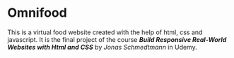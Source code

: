 # Omnifood
This is a virtual food website created with the help of html, css and javascript. It is the final project of the course ***Build Responsive Real-World Websites with Html and CSS***
by *Jonas Schmedtmann* in Udemy.
